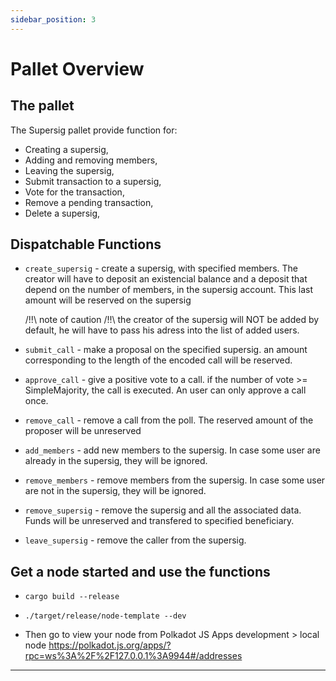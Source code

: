 ```yaml
---
sidebar_position: 3
---
```


# Pallet Overview

## The pallet

The Supersig pallet provide function for:

- Creating a supersig,
- Adding and removing members,
- Leaving the supersig,
- Submit transaction to a supersig,
- Vote for the transaction,
- Remove a pending transaction,
- Delete a supersig,


## Dispatchable Functions

- `create_supersig` - create a supersig, with specified members. The creator will have to
  deposit an existencial balance and a deposit that depend on the number of members, in the
  supersig account. This last amount will be reserved on the supersig

  /!!\ note of caution /!!\ the creator of the supersig will NOT be added by default, he will
  have to pass his adress into the list of added users.

- `submit_call` - make a proposal on the specified supersig. an amount corresponding to the
  length of the encoded call will be reserved.

- `approve_call` - give a positive vote to a call. if the number of vote >= SimpleMajority, the
  call is executed. An user can only approve a call once.

- `remove_call` - remove a call from the poll. The reserved amount of the proposer will be
  unreserved

- `add_members` - add new members to the supersig. In case some user are already in the
  supersig, they will be ignored.

- `remove_members` - remove members from the supersig. In case some user are not in the
  supersig, they will be ignored.

- `remove_supersig` - remove the supersig and all the associated data. Funds will be unreserved
  and transfered to specified beneficiary.

- `leave_supersig` - remove the caller from the supersig.

## Get a node started and use the functions

- `cargo build --release`

- `./target/release/node-template --dev`

- Then go to view your node from Polkadot JS Apps development > local node https://polkadot.js.org/apps/?rpc=ws%3A%2F%2F127.0.0.1%3A9944#/addresses


---


